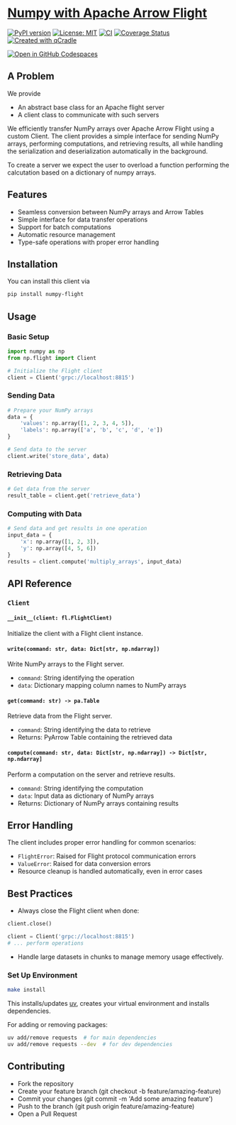 # [Numpy with Apache Arrow Flight](https://tschm.github.io/numpy-flight/book)

[![PyPI version](https://badge.fury.io/py/numpy-flight.svg)](https://badge.fury.io/py/numpy-flight)
[![License: MIT](https://img.shields.io/badge/License-MIT-yellow.svg)](LICENSE.txt)
[![CI](https://github.com/tschm/numpy-flight/actions/workflows/ci.yml/badge.svg)](https://github.com/tschm/numpy-flight/actions/workflows/ci.yml)
[![Coverage Status](https://coveralls.io/repos/github/tschm/numpy-flight/badge.svg?branch=main)](https://coveralls.io/github/tschm/numpy-flight?branch=main)
[![Created with qCradle](https://img.shields.io/badge/Created%20with-qCradle-blue?style=flat-square)](https://github.com/tschm/package)

[![Open in GitHub Codespaces](https://github.com/codespaces/badge.svg)](https://codespaces.new/tschm/numpy-flight)

## A Problem

We provide

- An abstract base class for an Apache flight server
- A client class to communicate with such servers

We efficiently transfer NumPy arrays over Apache Arrow Flight using a custom Client.
The client provides a simple interface for sending NumPy arrays,
performing computations, and retrieving results, all while handling
the serialization and deserialization automatically in the background.

To create a server we expect the user to overload a function performing
the calcutation based on a dictionary of numpy arrays.

## Features

- Seamless conversion between NumPy arrays and Arrow Tables
- Simple interface for data transfer operations
- Support for batch computations
- Automatic resource management
- Type-safe operations with proper error handling

## Installation

You can install this client via

```bash
pip install numpy-flight
```

## Usage

### Basic Setup

```python
import numpy as np
from np.flight import Client

# Initialize the Flight client
client = Client('grpc://localhost:8815')
```

### Sending Data

```python
# Prepare your NumPy arrays
data = {
    'values': np.array([1, 2, 3, 4, 5]),
    'labels': np.array(['a', 'b', 'c', 'd', 'e'])
}

# Send data to the server
client.write('store_data', data)
```

### Retrieving Data

```python
# Get data from the server
result_table = client.get('retrieve_data')
```

### Computing with Data

```python
# Send data and get results in one operation
input_data = {
    'x': np.array([1, 2, 3]),
    'y': np.array([4, 5, 6])
}
results = client.compute('multiply_arrays', input_data)
```

## API Reference

### `Client`

#### `__init__(client: fl.FlightClient)`

Initialize the client with a Flight client instance.

#### `write(command: str, data: Dict[str, np.ndarray])`

Write NumPy arrays to the Flight server.

- `command`: String identifying the operation
- `data`: Dictionary mapping column names to NumPy arrays

#### `get(command: str) -> pa.Table`

Retrieve data from the Flight server.

- `command`: String identifying the data to retrieve
- Returns: PyArrow Table containing the retrieved data

#### `compute(command: str, data: Dict[str, np.ndarray]) -> Dict[str, np.ndarray]`

Perform a computation on the server and retrieve results.

- `command`: String identifying the computation
- `data`: Input data as dictionary of NumPy arrays
- Returns: Dictionary of NumPy arrays containing results

## Error Handling

The client includes proper error handling for common scenarios:

- `FlightError`: Raised for Flight protocol communication errors
- `ValueError`: Raised for data conversion errors
- Resource cleanup is handled automatically, even in error cases

## Best Practices

- Always close the Flight client when done:

```python
client.close()
```

```python
client = Client('grpc://localhost:8815')
# ... perform operations
```

- Handle large datasets in chunks to manage memory usage effectively.

### **Set Up Environment**

```bash
make install
```

This installs/updates [uv](https://github.com/astral-sh/uv),
creates your virtual environment and installs dependencies.

For adding or removing packages:

```bash
uv add/remove requests  # for main dependencies
uv add/remove requests --dev  # for dev dependencies
```

## Contributing

- Fork the repository
- Create your feature branch (git checkout -b feature/amazing-feature)
- Commit your changes (git commit -m 'Add some amazing feature')
- Push to the branch (git push origin feature/amazing-feature)
- Open a Pull Request
